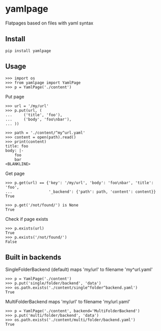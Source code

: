 yamlpage
========
Flatpages based on files with yaml syntax

Install
-------
    pip install yamlpage

Usage
-----
    >>> import os
    >>> from yamlpage import YamlPage
    >>> p = YamlPage('./content')


Put page

    >>> url = '/my/url'
    >>> p.put(url, (
    ...     ('title', 'foo'),
    ...     ('body', 'foo\nbar'),
    ... ))

    >>> path = './content/^my^url.yaml'
    >>> content = open(path).read()
    >>> print(content)
    title: foo
    body: |-
        foo
        bar
    <BLANKLINE>


Get page

    >>> p.get(url) == {'key': '/my/url', 'body': 'foo\nbar', 'title': 'foo',
    ...                '_backend': {'path': path, 'content': content}}
    True

    >>> p.get('/not/found/') is None
    True

Check if page exists

    >>> p.exists(url)
    True
    >>> p.exists('/not/found/')
    False


Built in backends
-----------------
SingleFolderBackend (default) maps 'my/url' to filename 'my^url.yaml'

    >>> p = YamlPage('./content')
    >>> p.put('single/folder/backend', 'data')
    >>> os.path.exists('./content/single^folder^backend.yaml')
    True

MultiFolderBackend maps 'my/url' to filename 'my/url.yaml'

    >>> p = YamlPage('./content', backend='MultiFolderBackend')
    >>> p.put('multi/folder/backend', 'data')
    >>> os.path.exists('./content/multi/folder/backend.yaml')
    True